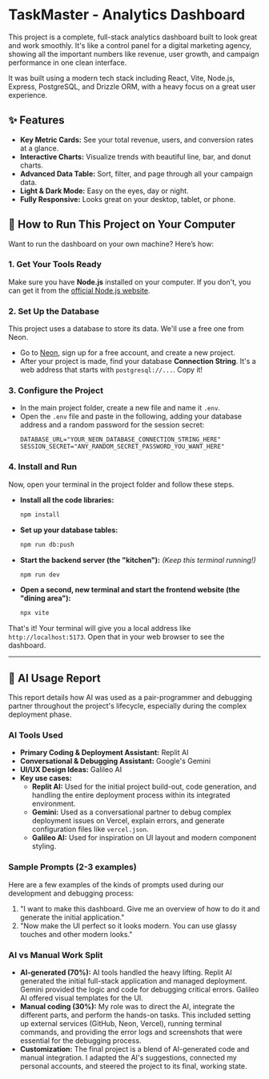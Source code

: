 # TaskMaster - Analytics Dashboard

This project is a complete, full-stack analytics dashboard built to look great and work smoothly. It's like a control panel for a digital marketing agency, showing all the important numbers like revenue, user growth, and campaign performance in one clean interface.

It was built using a modern tech stack including React, Vite, Node.js, Express, PostgreSQL, and Drizzle ORM, with a heavy focus on a great user experience.

## ✨ Features

* **Key Metric Cards:** See your total revenue, users, and conversion rates at a glance.
* **Interactive Charts:** Visualize trends with beautiful line, bar, and donut charts.
* **Advanced Data Table:** Sort, filter, and page through all your campaign data.
* **Light & Dark Mode:** Easy on the eyes, day or night.
* **Fully Responsive:** Looks great on your desktop, tablet, or phone.

## 🚀 How to Run This Project on Your Computer

Want to run the dashboard on your own machine? Here’s how:

### 1. Get Your Tools Ready

Make sure you have **Node.js** installed on your computer. If you don't, you can get it from the [official Node.js website](https://nodejs.org/).

### 2. Set Up the Database

This project uses a database to store its data. We'll use a free one from Neon.

* Go to [Neon](https://neon.tech/), sign up for a free account, and create a new project.
* After your project is made, find your database **Connection String**. It's a web address that starts with `postgresql://...`. Copy it!

### 3. Configure the Project

* In the main project folder, create a new file and name it `.env`.
* Open the `.env` file and paste in the following, adding your database address and a random password for the session secret:
    ```
    DATABASE_URL="YOUR_NEON_DATABASE_CONNECTION_STRING_HERE"
    SESSION_SECRET="ANY_RANDOM_SECRET_PASSWORD_YOU_WANT_HERE"
    ```

### 4. Install and Run

Now, open your terminal in the project folder and follow these steps.

* **Install all the code libraries:**
    ```bash
    npm install
    ```
* **Set up your database tables:**
    ```bash
    npm run db:push
    ```
* **Start the backend server (the "kitchen"):**
    *(Keep this terminal running!)*
    ```bash
    npm run dev
    ```
* **Open a second, new terminal and start the frontend website (the "dining area"):**
    ```bash
    npx vite
    ```

That's it! Your terminal will give you a local address like `http://localhost:5173`. Open that in your web browser to see the dashboard.

---

## 🤖 AI Usage Report

This report details how AI was used as a pair-programmer and debugging partner throughout the project's lifecycle, especially during the complex deployment phase.

### AI Tools Used

* **Primary Coding & Deployment Assistant:** Replit AI
* **Conversational & Debugging Assistant:** Google's Gemini
* **UI/UX Design Ideas:** Galileo AI
* **Key use cases:**
    * **Replit AI:** Used for the initial project build-out, code generation, and handling the entire deployment process within its integrated environment.
    * **Gemini:** Used as a conversational partner to debug complex deployment issues on Vercel, explain errors, and generate configuration files like `vercel.json`.
    * **Galileo AI:** Used for inspiration on UI layout and modern component styling.

### Sample Prompts (2-3 examples)

Here are a few examples of the kinds of prompts used during our development and debugging process:

1.  "I want to make this dashboard. Give me an overview of how to do it and generate the initial application."
2.  "Now make the UI perfect so it looks modern. You can use glassy touches and other modern looks."

### AI vs Manual Work Split

* **AI-generated (70%):** AI tools handled the heavy lifting. Replit AI generated the initial full-stack application and managed deployment. Gemini provided the logic and code for debugging critical errors. Galileo AI offered visual templates for the UI.
* **Manual coding (30%):** My role was to direct the AI, integrate the different parts, and perform the hands-on tasks. This included setting up external services (GitHub, Neon, Vercel), running terminal commands, and providing the error logs and screenshots that were essential for the debugging process.
* **Customization:** The final project is a blend of AI-generated code and manual integration. I adapted the AI's suggestions, connected my personal accounts, and steered the project to its final, working state.

